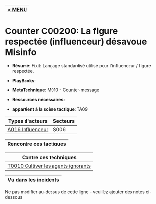 |[< MENU](../README.md)|
|---|
# Counter C00200: La figure respectée (influenceur) désavoue Misinfo

* **Résumé**: Fixit: Langage standardisé utilisé pour l'influenceur / figure respectée.

* **PlayBooks**:

* **MetaTechnique**: M010 - Counter-message

* **Ressources nécessaires:**

* **appartient à la scène tactique**: TA09


|Types d'acteurs |Secteurs |
|----------- |------- |
|[A016 Influenceur](../../generated_pages/actortypes/A016.md) |S006 |



|Rencontre ces tactiques |
|---------------------- |



|Contre ces techniques |
|------------------------- |
|[T0010 Cultiver les agents ignorants](../../generated_pages/techniques/T0010.md) |



|Vu dans les incidents |
|----------------- |


Ne pas modifier au-dessus de cette ligne - veuillez ajouter des notes ci-dessous